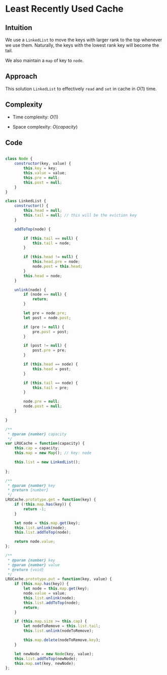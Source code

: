 
# Least Recently Used Cache

## Intuition
<!-- Describe your first thoughts on how to solve this problem. -->
We use a `LinkedList` to move the keys with larger rank to the top whenever we use them. Naturally, the keys with the lowest rank key will become the tail.

We also maintain a `map` of key to `node`.

## Approach
This solution `LinkedList` to effectively `read` and `set` in cache in $O(1)$ time.

## Complexity
- Time complexity: $O(1)$
<!-- Add your time complexity here, e.g. $$O(n)$$ -->

- Space complexity: $O(capacity)$
<!-- Add your space complexity here, e.g. $$O(n)$$ -->

## Code
```js

class Node {
    constructor(key, value) {
        this.key = key;
        this.value = value;
        this.pre = null;
        this.post = null;
    }
}

class LinkedList {
    constructor() {
        this.head = null;
        this.tail = null; // this will be the eviction key
    }

    addToTop(node) {

        if (this.tail == null) {
            this.tail = node;
        }

        if (this.head != null) {
            this.head.pre = node;
            node.post = this.head;
        }
        this.head = node;
    }

    unlink(node) {
        if (node == null) {
            return;
        }

        let pre = node.pre;
        let post = node.post;

        if (pre != null) {
            pre.post = post;
        }

        if (post != null) {
            post.pre = pre;
        }

        if (this.head == node) {
            this.head = post;
        }

        if (this.tail == node) {
            this.tail = pre;
        }

        node.pre = null;
        node.post = null;
    }

}

/**
 * @param {number} capacity
 */
var LRUCache = function(capacity) {
    this.cap = capacity;
    this.map = new Map(); // key: node

    this.list = new LinkedList();
    
};

/**
 * @param {number} key
 * @return {number}
 */
LRUCache.prototype.get = function(key) {
    if (!this.map.has(key)) {
        return -1;
    }

    let node = this.map.get(key);
    this.list.unlink(node);
    this.list.addToTop(node);

    return node.value;
};

/** 
 * @param {number} key 
 * @param {number} value
 * @return {void}
 */
LRUCache.prototype.put = function(key, value) {
    if (this.map.has(key)) {
        let node = this.map.get(key);
        node.value = value;
        this.list.unlink(node);
        this.list.addToTop(node);
        return;
    }

    if (this.map.size >= this.cap) {
        let nodeToRemove = this.list.tail;
        this.list.unlink(nodeToRemove);

        this.map.delete(nodeToRemove.key);
    }

    let newNode = new Node(key, value);
    this.list.addToTop(newNode);
    this.map.set(key, newNode);
};

```